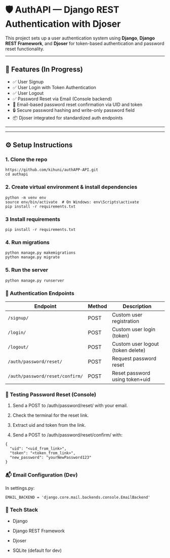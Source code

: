 # 🛡️ AuthAPI — Django REST Authentication with Djoser

This project sets up a user authentication system using **Django**, **Django REST Framework**, and **Djoser** for token-based authentication and password reset functionality.

---

## 🚀 Features (In Progress)

- ✅ User Signup
- ✅ User Login with Token Authentication
- ✅ User Logout
- ✅ Password Reset via Email (Console backend)
- 🔄 Email-based password reset confirmation via UID and token
- 🔒 Secure password hashing and write-only password field
- 📦 Djoser integrated for standardized auth endpoints

---

---

## ⚙️ Setup Instructions

### 1. Clone the repo

```
https://github.com/kihuni/authAPP-API.git
cd authapi

```
### 2. Create virtual environment & install dependencies

```
python -m venv env
source env/bin/activate  # On Windows: env\Scripts\activate
pip install -r requirements.txt

```
### 3 Install requirements

```
pip install -r requirements.txt

```
### 4. Run migrations

```
python manage.py makemigrations
python manage.py migrate

```
### 5. Run the server

```
python manage.py runserver

```
### 🔐 Authentication Endpoints

| Endpoint                        | Method | Description                       |
| ------------------------------- | ------ | --------------------------------- |
| `/signup/`                      | POST   | Custom user registration          |
| `/login/`                       | POST   | Custom user login (token)         |
| `/logout/`                      | POST   | Custom user logout (token delete) |
| `/auth/password/reset/`         | POST   | Request password reset            |
| `/auth/password/reset/confirm/` | POST   | Reset password using token+uid    |


### 🧪 Testing Password Reset (Console)
1. Send a POST to /auth/password/reset/ with your email.

2. Check the terminal for the reset link.

3. Extract uid and token from the link.

4. Send a POST to /auth/password/reset/confirm/ with:

```
{
  "uid": "<uid_from_link>",
  "token": "<token_from_link>",
  "new_password": "yourNewPassword123"
}

```

###  📬 Email Configuration (Dev)

In settings.py:

```
EMAIL_BACKEND = 'django.core.mail.backends.console.EmailBackend'

```

### 🔧 Tech Stack

- Django

- Django REST Framework

- Djoser

- SQLite (default for dev)

